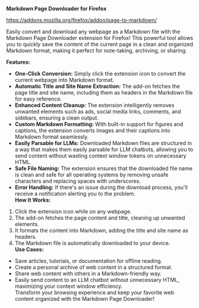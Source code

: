**Markdown Page Downloader for Firefox**

https://addons.mozilla.org/firefox/addon/page-to-markdown/

Easily convert and download any webpage as a Markdown file with the Markdown Page Downloader extension for Firefox! This powerful tool allows you to quickly save the content of the current page in a clean and organized Markdown format, making it perfect for note-taking, archiving, or sharing.

**Features:**

-   **One-Click Conversion:** Simply click the extension icon to convert the current webpage into Markdown format.
-   **Automatic Title and Site Name Extraction:** The add-on fetches the page title and site name, including them as headers in the Markdown file for easy reference.
-   **Enhanced Content Cleanup:** The extension intelligently removes unwanted elements such as ads, social media links, comments, and sidebars, ensuring a clean output.
-   **Custom Markdown Formatting:** With built-in support for figures and captions, the extension converts images and their captions into Markdown format seamlessly.
-   **Easily Parsable for LLMs:** Downloaded Markdown files are structured in a way that makes them easily parsable for LLM chatbots, allowing you to send content without wasting context window tokens on unnecessary HTML.
-   **Safe File Naming:** The extension ensures that the downloaded file name is clean and safe for all operating systems by removing unsafe characters and replacing spaces with underscores.
-   **Error Handling:** If there's an issue during the download process, you'll receive a notification alerting you to the problem.\
**How It Works:**

1.  Click the extension icon while on any webpage.
2.  The add-on fetches the page content and title, cleaning up unwanted elements.
3.  It formats the content into Markdown, adding the title and site name as headers.
4.  The Markdown file is automatically downloaded to your device.\
**Use Cases:**

-   Save articles, tutorials, or documentation for offline reading.
-   Create a personal archive of web content in a structured format.
-   Share web content with others in a Markdown-friendly way.
-   Easily send content to an LLM chatbot without unnecessary HTML, maximizing your context window efficiency.\
Transform your browsing experience and keep your favorite web content organized with the Markdown Page Downloader!
